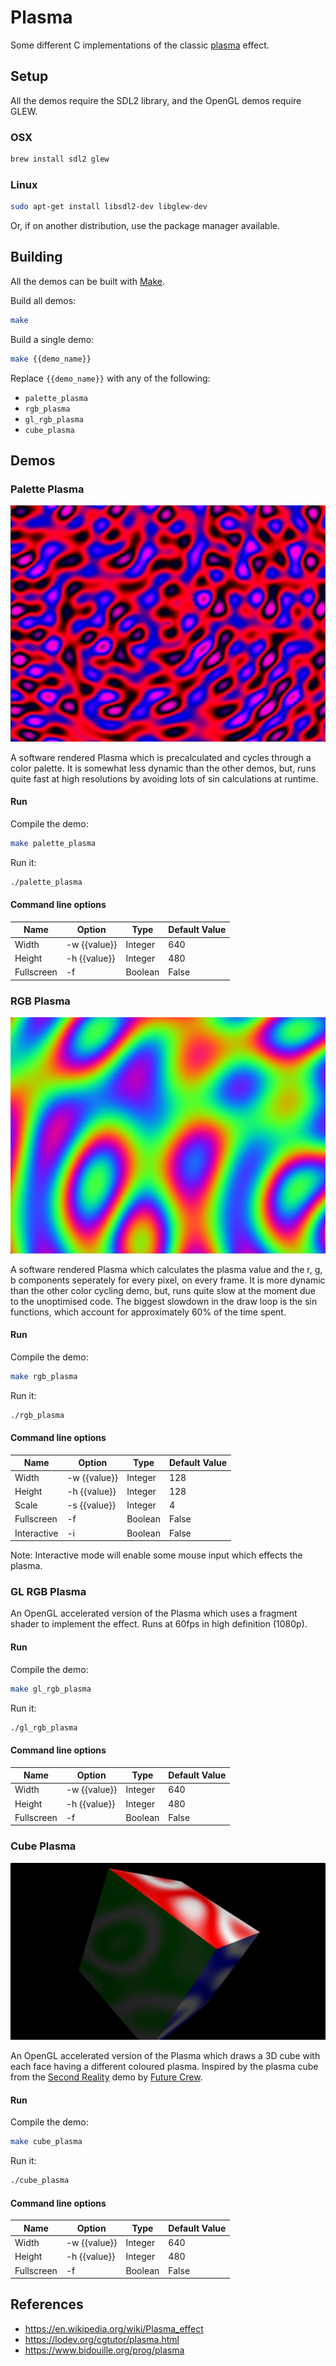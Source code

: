 # Plasma

Some different C implementations of the classic [plasma](https://en.wikipedia.org/wiki/Plasma_effect) effect.

## Setup

All the demos require the SDL2 library, and the OpenGL demos require GLEW.

### OSX

```sh
brew install sdl2 glew
```

### Linux

```sh
sudo apt-get install libsdl2-dev libglew-dev
```

Or, if on another distribution, use the package manager available.

## Building

All the demos can be built with [Make](https://www.gnu.org/software/make/).

Build all demos:

```sh
make
```

Build a single demo:

```sh
make {{demo_name}}
```

Replace `{{demo_name}}` with any of the following:

* `palette_plasma`
* `rgb_plasma`
* `gl_rgb_plasma`
* `cube_plasma`

## Demos

### Palette Plasma

![palette-plasma](previews/color-cycling-plasma-preview.png)

A software rendered Plasma which is precalculated and cycles through a color palette. It is somewhat less dynamic than the other demos, but, runs quite fast at high resolutions by avoiding lots of sin calculations at runtime.

#### Run

Compile the demo:

```sh
make palette_plasma
```

Run it:

```sh
./palette_plasma
```

#### Command line options

| Name          | Option        | Type    | Default Value |
| ------------- | ------------- | ------- | ------------- |
| Width         | -w {{value}}  | Integer | 640           |
| Height        | -h {{value}}  | Integer | 480           |
| Fullscreen    | -f            | Boolean | False         |

### RGB Plasma

![rgb-plasma](previews/rgb-plasma-preview.png)

A software rendered Plasma which calculates the plasma value and the r, g, b components seperately for every pixel, on every frame. It is more dynamic than the other color cycling demo, but, runs quite slow at the moment due to the unoptimised code. The biggest slowdown in the draw loop is the sin functions, which account for approximately 60% of the time spent.

#### Run

Compile the demo:

```sh
make rgb_plasma
```

Run it:

```sh
./rgb_plasma
```

#### Command line options

| Name          | Option        | Type    | Default Value |
| ------------- | ------------- | ------- | ------------- |
| Width         | -w {{value}}  | Integer | 128           |
| Height        | -h {{value}}  | Integer | 128           |
| Scale         | -s {{value}}  | Integer | 4             |
| Fullscreen    | -f            | Boolean | False         |
| Interactive   | -i            | Boolean | False         |

Note: Interactive mode will enable some mouse input which effects the plasma.

### GL RGB Plasma

An OpenGL accelerated version of the Plasma which uses a fragment shader to implement the effect. Runs at 60fps in high definition (1080p).

#### Run

Compile the demo:

```sh
make gl_rgb_plasma
```

Run it:

```sh
./gl_rgb_plasma
```

#### Command line options

| Name          | Option        | Type    | Default Value |
| ------------- | ------------- | ------- | ------------- |
| Width         | -w {{value}}  | Integer | 640           |
| Height        | -h {{value}}  | Integer | 480           |
| Fullscreen    | -f            | Boolean | False         |

### Cube Plasma

![cube-plasma](previews/3d-plasma-preview.png)

An OpenGL accelerated version of the Plasma which draws a 3D cube with each face having a different coloured plasma. Inspired by the plasma cube from the [Second Reality](https://www.youtube.com/watch?v=iw17c70uJes) demo by [Future Crew](https://en.wikipedia.org/wiki/Future_Crew).

#### Run

Compile the demo:

```sh
make cube_plasma
```

Run it:

```sh
./cube_plasma
```

#### Command line options

| Name          | Option        | Type    | Default Value |
| ------------- | ------------- | ------- | ------------- |
| Width         | -w {{value}}  | Integer | 640           |
| Height        | -h {{value}}  | Integer | 480           |
| Fullscreen    | -f            | Boolean | False         |

## References

- https://en.wikipedia.org/wiki/Plasma_effect
- https://lodev.org/cgtutor/plasma.html
- https://www.bidouille.org/prog/plasma
